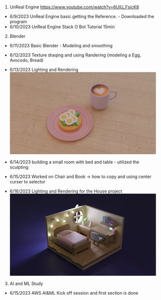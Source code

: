 1. UnReal Engine  https://www.youtube.com/watch?v=6UlU_FsicK8 
  - 6/9/2023 UnReal Engine basic getting the Reference. - Downloaded the program
  - 6/10/2023 UnReal Engine Stack O Bot Tutorial 15min 
2. Blender 
 - 6/11/2023 Basic Blender - Modeling and smoothing 
 - 6/12/2023 Texture draqing and using Randering (modeling a Egg, Avocodo, Bread)
 - 6/13/2023 Lighting and Rendering 
 ![Alt text](Creation/brackfast%20.png)
 
 - 6/14/2023 building a small room with bed and table - utilized the sculpting 
 - 6/15/2023 Worked on Chair and Book -> how to copy and using center curser to selector
 - 6/16/2023 Lighting and Rendering for the House project 
![Alt text](Creation/House.png)

3. AI and ML Study 
 - 6/15/2023 AWS AI&ML Kick off session and first section is done 
